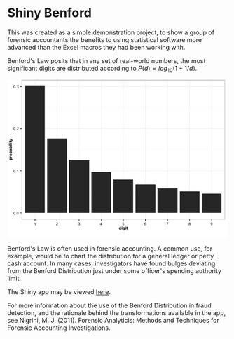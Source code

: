 # Shiny Benford

This was created as a simple demonstration project, to show a group of forensic accountants the benefits to using statistical software more advanced than the Excel macros they had been working with.

Benford's Law posits that in any set of real-world numbers, the most significant digits are distributed according to $P(d) = log_{10}(1 + 1/d)$.

![](index_files/figure-html/unnamed-chunk-1-1.png) 

Benford's Law is often used in forensic accounting. A common use, for example, would be to chart the distribution for a general ledger or petty cash account. In many cases, investigators have found bulges deviating from the Benford Distribution just under some officer's spending authority limit. 

The Shiny app may be viewed [here](https://amose.shinyapps.io/shinybenford).

For more information about the use of the Benford Distribution in fraud detection, and the rationale behind the transformations available in the app, see Nigrini, M. J. (2011). Forensic Analyticis: Methods and Techniques for Forensic Accounting Investigations.
